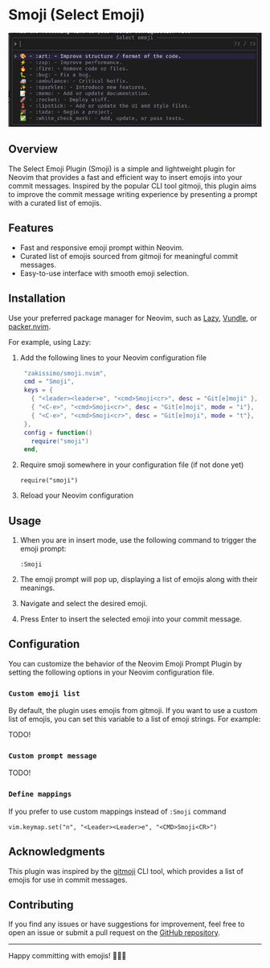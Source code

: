 # Smoji (Select Emoji)

![Select Emoji Neovim Plugin](./screenshot.png)

## Overview

The Select Emoji Plugin (Smoji) is a simple and lightweight plugin for Neovim that provides a fast and efficient way to insert emojis into your commit messages. Inspired by the popular CLI tool gitmoji, this plugin aims to improve the commit message writing experience by presenting a prompt with a curated list of emojis.

## Features

- Fast and responsive emoji prompt within Neovim.
- Curated list of emojis sourced from gitmoji for meaningful commit messages.
- Easy-to-use interface with smooth emoji selection.

## Installation

Use your preferred package manager for Neovim, such as [Lazy](https://github.com/folke/lazy.nvim), [Vundle](https://github.com/VundleVim/Vundle.vim), or [packer.nvim](https://github.com/wbthomason/packer.nvim).

For example, using Lazy:

1. Add the following lines to your Neovim configuration file

   ```lua
    "zakissimo/smoji.nvim",
    cmd = "Smoji",
    keys = {
      { "<leader><leader>e", "<cmd>Smoji<cr>", desc = "Git[e]moji" },
      { "<C-e>", "<cmd>Smoji<cr>", desc = "Git[e]moji", mode = "i"},
      { "<C-e>", "<cmd>Smoji<cr>", desc = "Git[e]moji", mode = "t"},
    },
    config = function()
      require("smoji")
    end,
   ```

2. Require smoji somewhere in your configuration file (if not done yet)

    ```vim
    require("smoji")
    ```

3. Reload your Neovim configuration

## Usage

1. When you are in insert mode, use the following command to trigger the emoji prompt:

   ```vim
   :Smoji
   ```

2. The emoji prompt will pop up, displaying a list of emojis along with their meanings.

3. Navigate and select the desired emoji.

4. Press Enter to insert the selected emoji into your commit message.

## Configuration

You can customize the behavior of the Neovim Emoji Prompt Plugin by setting the following options in your Neovim configuration file.

### `Custom emoji list`

By default, the plugin uses emojis from gitmoji. If you want to use a custom list of emojis, you can set this variable to a list of emoji strings. For example:

TODO!

### `Custom prompt message`

TODO!

### `Define mappings`

If you prefer to use custom mappings instead of `:Smoji` command

```vim
vim.keymap.set("n", "<Leader><Leader>e", "<CMD>Smoji<CR>")
```

## Acknowledgments

This plugin was inspired by the [gitmoji](https://gitmoji.dev/) CLI tool, which provides a list of emojis for use in commit messages.

## Contributing

If you find any issues or have suggestions for improvement, feel free to open an issue or submit a pull request on the [GitHub repository](https://github.com/zakissimo/smoji.nvim).

---

Happy committing with emojis! 🎉😄🚀
